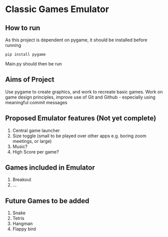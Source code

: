 # Classic Games Emulator

## How to run
As this project is dependent on pygame, it should be installed before running
```
pip install pygame
```
Main.py should then be run

## Aims of Project
Use pygame to create graphics, and work to recreate basic games.
Work on game design principles, improve use of Git and Github - especially using meaningful commit messages

## Proposed Emulator features (Not yet complete)
1. Central game launcher
2. Size toggle (small to be played over other apps e.g. boring zoom meetings, or large)
3. Music?
4. High Score per game?

## Games included in Emulator
1. Breakout
2. ...

## Future Games to be added
1. Snake
2. Tetris
3. Hangman
4. Flappy bird
